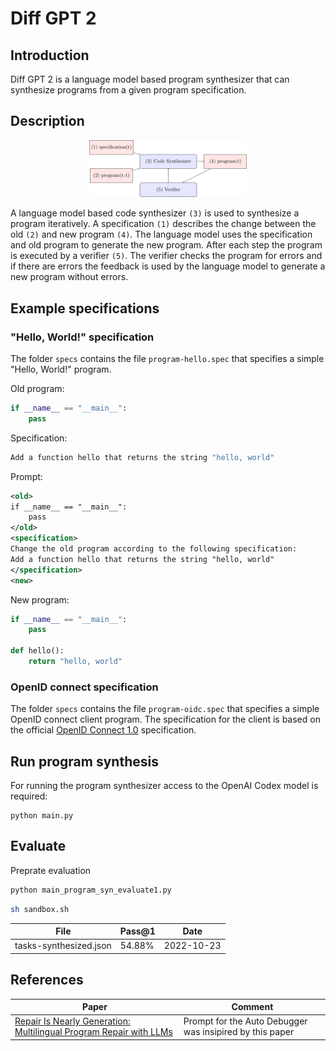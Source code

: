 # Diff GPT 2

## Introduction
Diff GPT 2 is a language model based program synthesizer that can synthesize programs from a given program specification.

## Description
<div align="center">
<img src="dataflow.png" width="50%"/>
</div>

A language model based code synthesizer `(3)` is used to synthesize a program iteratively. A specification `(1)` describes the change between the old `(2)` and new program `(4)`. The language model uses the specification and old program to generate the new program. After each step the program is executed by a verifier `(5)`. The verifier checks the program for errors and if there are errors the feedback is used by the language model to generate a new program without errors.

## Example specifications

### "Hello, World!" specification
The folder `specs` contains the file `program-hello.spec` that specifies a simple "Hello, World!" program.

Old program:
```Python
if __name__ == "__main__":
    pass
```

Specification:
```Python
Add a function hello that returns the string "hello, world"
```

Prompt:
```XML
<old>
if __name__ == "__main__":
    pass
</old>
<specification>
Change the old program according to the following specification:
Add a function hello that returns the string "hello, world"
</specification>
<new>
```

New program:
```Python
if __name__ == "__main__":
    pass

def hello():
    return "hello, world"
```

### OpenID connect specification
The folder `specs` contains the file `program-oidc.spec` that specifies a simple OpenID connect client program. The specification for the client is based on the official [OpenID Connect 1.0](https://openid.net/specs/openid-connect-basic-1_0.html) specification.

## Run program synthesis
For running the program synthesizer access to the OpenAI Codex model is required:
```
python main.py
```

## Evaluate
Preprate evaluation
```bash
python main_program_syn_evaluate1.py
```

```bash
sh sandbox.sh
```

| File | Pass@1 | Date
|--- | --- | --- |
tasks-synthesized.json| 54.88% | 2022-10-23 |

## References

| Paper | Comment |
| --- | --- |
| [Repair Is Nearly Generation: Multilingual Program Repair with LLMs](https://arxiv.org/pdf/2208.11640.pdf) | Prompt for the Auto Debugger was insipired by this paper |

